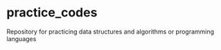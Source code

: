 practice_codes
==============

Repository for practicing data structures and algorithms or programming languages
